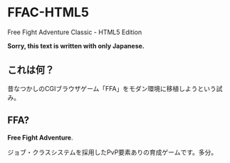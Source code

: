 # FFAC-HTML5
Free Fight Adventure Classic - HTML5 Edition

**Sorry, this text is written with only Japanese.**

## これは何？
昔なつかしのCGIブラウザゲーム「FFA」をモダン環境に移植しようという試み。

## FFA?
**Free Fight Adventure**.

ジョブ・クラスシステムを採用したPvP要素ありの育成ゲームです。多分。
